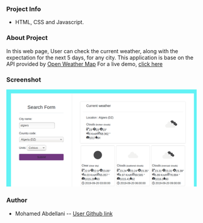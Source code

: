 ### Project Info

- HTML, CSS and Javascript.

### About Project

In this web page, User can check the current weather, along with the expectation for the next 5 days, for any city. This application is base on the API provided by [Open Weather Map](https://openweathermap.org/)
For a live demo, [click here](https://raw.githack.com/abdellani/weather-app/add-countriesloader.js/dist/index.html)

### Screenshot

![image](https://raw.githubusercontent.com/abdellani/weather-app/add-countriesloader.js/screenshot.png)

### Author

- Mohamed Abdellani -- [User Github link](https://github.com/abdellani)

